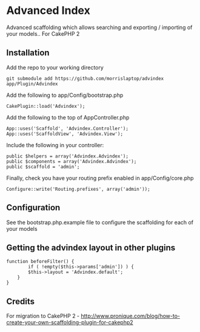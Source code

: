Advanced Index
====

Advanced scaffolding which allows searching and exporting / importing of your models.. For CakePHP 2

Installation
----

Add the repo to your working directory

	git submodule add https://github.com/morrislaptop/advindex app/Plugin/Advindex
	
Add the following to app/Config/bootstrap.php

	CakePlugin::load('Advindex');
  
Add the following to the top of AppController.php

	App::uses('Scaffold', 'Advindex.Controller');
	App::uses('ScaffoldView', 'Advindex.View');
	
Include the following in your controller:

	public $helpers = array('Advindex.Advindex');
	public $components = array('Advindex.Advindex');
	public $scaffold = 'admin';
	
Finally, check you have your routing prefix enabled in app/Config/core.php

	Configure::write('Routing.prefixes', array('admin'));
  
Configuration
----

See the bootstrap.php.example file to configure the scaffolding for each of your models

Getting the advindex layout in other plugins
----

	function beforeFilter() {
        	if ( !empty($this->params['admin']) ) {
			$this->layout = 'Advindex.default';
		}
	}

Credits
----

For migration to CakePHP 2 - http://www.pronique.com/blog/how-to-create-your-own-scaffolding-plugin-for-cakephp2